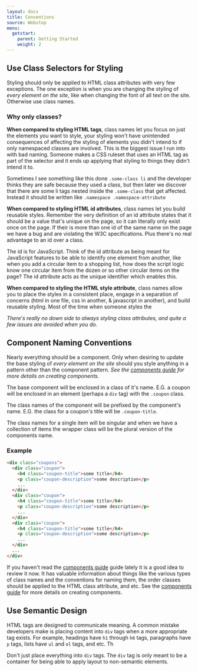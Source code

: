 ```yaml
---
layout: docs
title: Conventions
source: Webstop
menu: 
  getstart:
    parent: Getting Started
    weight: 2
---
```


## Use Class Selectors for Styling

Styling should only be applied to HTML class attributes with very few exceptions. The one exception is when you are changing 
the styling of _every element on the site_, like when changing the font of all text on the site. Otherwise use class names.

### Why only classes?

**When compared to styling HTML tags**, class names let you focus on just the elements you want to style, your styling won't 
have unintended consequences of affecting the styling of elements you didn't intend to if only namespaced classes are 
involved. This is the biggest issue I run into with bad naming. Someone makes a CSS ruleset that uses an HTML tag as part 
of the selector and it ends up applying that styling to things they didn't intend it to.

Sometimes I see something like this done `.some-class li` and the developer thinks they are safe because they used a class, 
but then later we discover that there are some li tags nested inside the `.some-class` that get affected. Instead it 
should be written like `.namespace .namespace-attribute`

**When compared to styling HTML id attributes**, class names let you build reusable styles. Remember the very definition 
of an id attribute states that it should be a value that's unique on the page, so it can literally only exist once on 
the page. If their is more than one id of the same name on the page we have a bug and are violating the W3C specifications. 
Plus there's no real advantage to an id over a class. 

The id is for JavaScript. Think of the id attribute as being meant for JavaScript features to 
be able to identify one element from another, like when you add a circular item to a shopping list, how does the script 
logic know one circular item from the dozen or so other circular items on the page? The id attribute acts as the unique 
identifier which enables this.

**When compared to styling the HTML style attribute**, class names allow you to place the styles in a consistent place, 
engage in a separation of concerns (html in one file, css in another, & javascript in another), and build reusable styling. 
Most of the time when someone styles the 

_There's really no down side to always styling class attributes, and quite a few issues are avoided when you do._

## Component Naming Conventions

Nearly everything should be a component. Only when desiring to update the base styling of _every element on the site_ 
should you style anything in a pattern other than the component pattern.
_See the [components guide](/docs/3.0/guides/components) for more details on creating
components._

The base component will be enclosed in a class of it's name. 
E.G. a coupon will be enclosed in an element (perhaps a `div` tag) with the `.coupon` class. 

The class names of the component will be prefixed by the component's name. 
E.G. the class for a coupon's title will be `.coupon-title`.

The class names for a single item will be singular and when we have a collection of items the wrapper class will be the plural version of the components name.

### Example

```html
<div class="coupons">
  <div class="coupon">
    <h4 class="coupon-title">some title</h4>
    <p class="coupon-description">some description</p>
    ...
  </div>
  <div class="coupon">
    <h4 class="coupon-title">some title</h4>
    <p class="coupon-description">some description</p>
    ...
  </div>
  <div class="coupon">
    <h4 class="coupon-title">some title</h4>
    <p class="coupon-description">some description</p>
    ...
  </div>
  ...
</div>
```

If you haven't read the [components guide](/docs/3.0/guides/components) guide lately it is a good idea to review it now. 
It has valuable information about things like the various types of class names and the conventions for naming them, the 
order classes should be applied to the HTML class attribute, and etc. See the [components guide](/docs/3.0/guides/components) 
for more details on creating components.

## Use Semantic Design

HTML tags are designed to communicate meaning. A common mistake developers make is placing content into `div` tags when 
a more appropriate tag exists. For example, headings have `h1` through `h6` tags, paragraphs have `p` tags, lists have 
`ul` and `ol` tags, and etc. Th

Don't just place everything into `div` tags. The `div` tag is only meant to be a container for being able to apply layout 
to non-semantic elements. 
